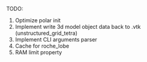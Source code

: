  TODO:
 1. Optimize polar init
 2. Implement write 3d model object data back to .vtk (unstructured_grid_tetra)
 3. Implement CLI arguments parser
 4. Cache for roche_lobe
 5. RAM limit property